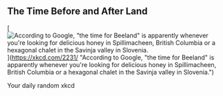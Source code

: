 ## The Time Before and After Land
[![According to Google, "the time for Beeland" is apparently whenever you're looking for delicious honey in Spillimacheen, British Columbia or a hexagonal chalet in the Savinja valley in Slovenia.](https://imgs.xkcd.com/comics/the_time_before_and_after_land.png)](https://xkcd.com/2231/ "According to Google, "the time for Beeland" is apparently whenever you're looking for delicious honey in Spillimacheen, British Columbia or a hexagonal chalet in the Savinja valley in Slovenia.")

Your daily random xkcd
